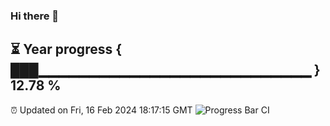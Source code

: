 ### Hi there 👋
⏳ Year progress { ███▁▁▁▁▁▁▁▁▁▁▁▁▁▁▁▁▁▁▁▁▁▁▁▁▁▁▁ } 12.78 %
---
⏰ Updated on Fri, 16 Feb 2024 18:17:15 GMT
![Progress Bar CI](https://github.com/liununu/liununu/workflows/Progress%20Bar%20CI/badge.svg)
